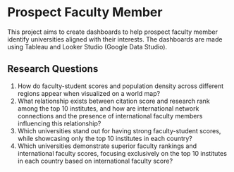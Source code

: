 # Prospect Faculty Member

This project aims to create dashboards to help prospect faculty member identify universities aligned with their interests. The dashboards are made using Tableau and Looker Studio (Google Data Studio).

## Research Questions
1. How do faculty-student scores and population density across different regions appear when visualized on a world map?
2. What relationship exists between citation score and research rank among the top 10 institutes, and how are international network    connections and the presence of international faculty members influencing this relationship? 
3. Which universities stand out for having strong faculty-student scores, while showcasing only the top 10 institutes in each country?
4. Which universities demonstrate superior faculty rankings and international faculty scores, focusing exclusively on the top 10 institutes in each country based on international faculty score?